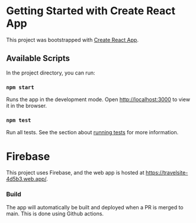 # Getting Started with Create React App

This project was bootstrapped with [Create React App](https://github.com/facebook/create-react-app).

## Available Scripts

In the project directory, you can run:

### `npm start`

Runs the app in the development mode. Open [http://localhost:3000](http://localhost:3000) to view it in the browser.

### `npm test`

Run all tests.
See the section about [running tests](https://facebook.github.io/create-react-app/docs/running-tests) for more information.

# Firebase

This project uses Firebase, and the web app is hosted at https://travelsite-4d5b3.web.app/.

### Build

The app will automatically be built and deployed when a PR is merged to main. This is done using Github actions.

